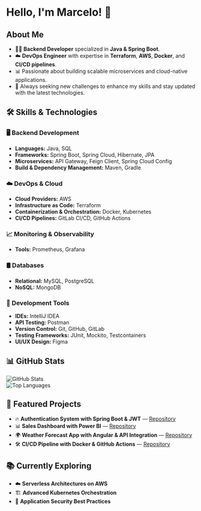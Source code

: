 # Hello, I'm Marcelo! 🚀

## About Me  
- 🧑‍💻 **Backend Developer** specialized in **Java & Spring Boot**.  
- ☁️ **DevOps Engineer** with expertise in **Terraform**, **AWS**, **Docker**, and **CI/CD pipelines**.  
- 📊 Passionate about building scalable microservices and cloud-native applications.  
- 🚀 Always seeking new challenges to enhance my skills and stay updated with the latest technologies.

## 🛠 Skills & Technologies

### 🖥️ Backend Development  
- **Languages:** Java, SQL  
- **Frameworks:** Spring Boot, Spring Cloud, Hibernate, JPA  
- **Microservices:** API Gateway, Feign Client, Spring Cloud Config  
- **Build & Dependency Management:** Maven, Gradle  

### ☁️ DevOps & Cloud  
- **Cloud Providers:** AWS  
- **Infrastructure as Code:** Terraform  
- **Containerization & Orchestration:** Docker, Kubernetes  
- **CI/CD Pipelines:** GitLab CI/CD, GitHub Actions  

### 📈 Monitoring & Observability  
- **Tools:** Prometheus, Grafana  

### 🛢️ Databases  
- **Relational:** MySQL, PostgreSQL  
- **NoSQL:** MongoDB  

### 🔧 Development Tools  
- **IDEs:** IntelliJ IDEA  
- **API Testing:** Postman  
- **Version Control:** Git, GitHub, GitLab  
- **Testing Frameworks:** JUnit, Mockito, Testcontainers  
- **UI/UX Design:** Figma  

## 📊 GitHub Stats  
![GitHub Stats](https://github-readme-stats.vercel.app/api?username=your-username&show_icons=true&theme=dark)  
![Top Languages](https://github-readme-stats.vercel.app/api/top-langs/?username=your-username&layout=compact&theme=dark)

## 📂 Featured Projects  
- 🔥 **Authentication System with Spring Boot & JWT** — [Repository](#)  
- 📊 **Sales Dashboard with Power BI** — [Repository](#)  
- 🌍 **Weather Forecast App with Angular & API Integration** — [Repository](#)  
- 🛠 **CI/CD Pipeline with Docker & GitHub Actions** — [Repository](#)

## 📚 Currently Exploring  
- ☁️ **Serverless Architectures on AWS**  
- 🏗 **Advanced Kubernetes Orchestration**  
- 🔐 **Application Security Best Practices**

